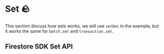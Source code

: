 # Set 🪨

This section discuss how sets works, we will use `setDoc` in the example, but it works the same for `batch.set` and `transaction.set`.

## Firestore SDK Set API
